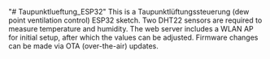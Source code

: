 "# Taupunktlueftung_ESP32" 
This is a Taupunktlüftungssteuerung (dew point ventilation control) ESP32 sketch. Two DHT22 sensors are required to measure temperature and humidity. The web server includes a WLAN AP for initial setup, after which the values can be adjusted. Firmware changes can be made via OTA (over-the-air) updates.
